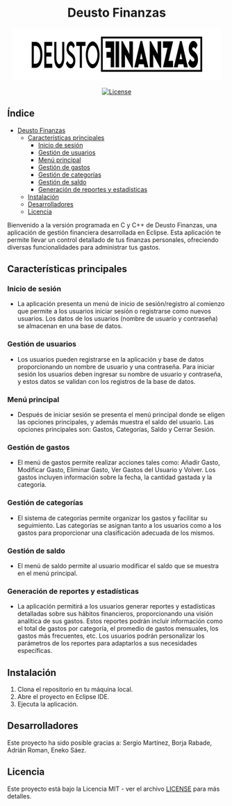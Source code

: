 <div align="center">

# Deusto Finanzas

![Nombre del Logo](ProyectoProgramacion4/resources/images/DeustoFinanzasLogo.png)

</div>

<div align="center">

[![License](https://img.shields.io/badge/license-MIT-blue.svg)](LICENSE)

</div>

## Índice

- [Deusto Finanzas](#deusto-finanzas)
  - [Características principales](#características-principales)
    - [Inicio de sesión](#inicio-de-sesión)
    - [Gestión de usuarios](#gestión-de-usuarios)
    - [Menú principal](#menú-principal)
    - [Gestión de gastos](#gestión-de-gastos)
    - [Gestión de categorías](#gestión-de-categorías)
    - [Gestión de saldo](#gestión-de-saldo)
    - [Generación de reportes y estadísticas](#generación-de-reportes-y-estadísticas)
  - [Instalación](#instalación)
  - [Desarrolladores](#desarrolladores)
  - [Licencia](#licencia)

Bienvenido a la versión programada en C y C++ de Deusto Finanzas, una aplicación de gestión financiera desarrollada en Eclipse. Esta aplicación te permite llevar un control detallado de tus finanzas personales, ofreciendo diversas funcionalidades para administrar tus gastos.

## Características principales

### Inicio de sesión

- La aplicación presenta un menú de inicio de sesión/registro al comienzo que permite a los usuarios iniciar sesión o registrarse como nuevos usuarios. Los datos de los usuarios (nombre de usuario y contraseña) se almacenan en una base de datos.

### Gestión de usuarios

- Los usuarios pueden registrarse en la aplicación y base de datos proporcionando un nombre de usuario y una contraseña. Para iniciar sesión los usuarios deben ingresar su nombre de usuario y contraseña, y estos datos se validan con los registros de la base de datos.

### Menú principal

- Después de iniciar sesión se presenta el menú principal donde se eligen las opciones principales, y además muestra el saldo del usuario. Las opciones principales son: Gastos, Categorías, Saldo y Cerrar Sesión.

### Gestión de gastos

- El menú de gastos permite realizar acciones tales como: Añadir Gasto, Modificar Gasto, Eliminar Gasto, Ver Gastos del Usuario y Volver. Los gastos incluyen información sobre la fecha, la cantidad gastada y la categoría.

### Gestión de categorías

- El sistema de categorías permite organizar los gastos y facilitar su seguimiento. Las categorías se asignan tanto a los usuarios como a los gastos para proporcionar una clasificación adecuada de los mismos.

### Gestión de saldo

- El menú de saldo permite al usuario modificar el saldo que se muestra en el menú principal.

### Generación de reportes y estadísticas

- La aplicación permitirá a los usuarios generar reportes y estadísticas detalladas sobre sus hábitos financieros, proporcionando una visión analítica de sus gastos. Estos reportes podrán incluir información como el total de gastos por categoría, el promedio de gastos mensuales, los gastos más frecuentes, etc. Los usuarios podrán personalizar los parámetros de los reportes para adaptarlos a sus necesidades específicas.

## Instalación

1. Clona el repositorio en tu máquina local.
2. Abre el proyecto en Eclipse IDE.
3. Ejecuta la aplicación.

## Desarrolladores

Este proyecto ha sido posible gracias a: Sergio Martínez, Borja Rabade, Adrián Roman, Eneko Sáez.

## Licencia

Este proyecto está bajo la Licencia MIT - ver el archivo [LICENSE](LICENSE) para más detalles.

